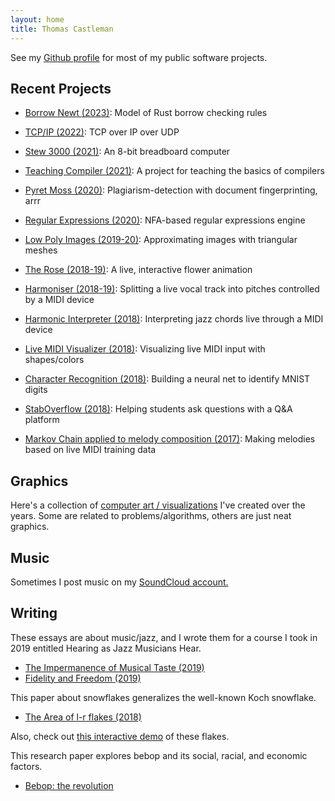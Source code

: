 ```yaml
---
layout: home
title: Thomas Castleman
---
```


See my [Github profile](https://github.com/thomascastleman) for most of my public software projects.

## Recent Projects

- [Borrow Newt (2023)](projects/borrow_newt): Model of Rust borrow checking rules

- [TCP/IP (2022)](projects/tcpip): TCP over IP over UDP

- [Stew 3000 (2021)](projects/stew3000): An 8-bit breadboard computer

- [Teaching Compiler (2021)](projects/teaching_compiler): A project for teaching the basics of compilers

- [Pyret Moss (2020)](projects/pyret_moss): Plagiarism-detection with document fingerprinting, arrr

- [Regular Expressions (2020)](projects/regex): NFA-based regular expressions engine

- [Low Poly Images (2019-20)](projects/lowpoly): Approximating images with triangular meshes

- [The Rose (2018-19)](projects/rose): A live, interactive flower animation

- [Harmoniser (2018-19)](projects/harmoniser): Splitting a live vocal track into pitches controlled by a MIDI device

- [Harmonic Interpreter (2018)](projects/harmonic_interpreter): Interpreting jazz chords live through a MIDI device

- [Live MIDI Visualizer (2018)](projects/live_midi_visualizer): Visualizing live MIDI input with shapes/colors

- [Character Recognition (2018)](projects/ocr): Building a neural net to identify MNIST digits

- [StabOverflow (2018)](projects/staboverflow): Helping students ask questions with a Q&A platform

- [Markov Chain applied to melody composition (2017)](projects/melodic_markov): Making melodies based on live MIDI training data

## Graphics

Here's a collection of [computer art / visualizations](graphics) I've created over the years.
Some are related to problems/algorithms, others are just neat graphics.

## Music

Sometimes I post music on my [SoundCloud account.](https://soundcloud.com/thomas-castleman-506103888)

## Writing

These essays are about music/jazz, and I wrote them for a course I took in 2019 entitled Hearing as Jazz Musicians Hear.

- [The Impermanence of Musical Taste (2019)](projects/assets/writing/impermanence-of-musical-taste.pdf)
- [Fidelity and Freedom (2019)](projects/assets/writing/fidelity-and-freedom.pdf)

This paper about snowflakes generalizes the well-known Koch snowflake.

- [The Area of l-r flakes (2018)](projects/assets/writing/area-of-lr-flakes.pdf)

Also, check out [this interactive demo](graphics/lrflakes) of these flakes.

This research paper explores bebop and its social, racial, and economic factors.

- [Bebop: the revolution](projects/assets/writing/bebop-the-revolution.pdf)
